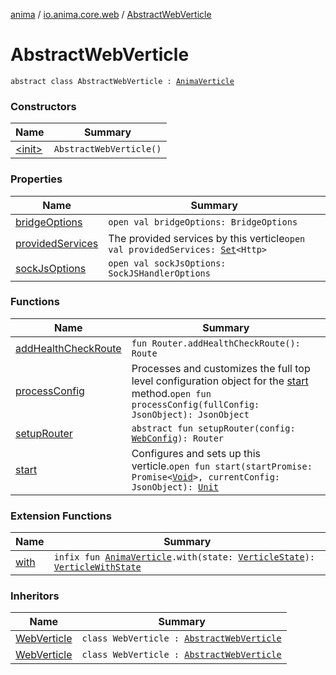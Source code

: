 [anima](../../index.md) / [io.anima.core.web](../index.md) / [AbstractWebVerticle](./index.md)

# AbstractWebVerticle

`abstract class AbstractWebVerticle : `[`AnimaVerticle`](../../io.anima/-anima-verticle/index.md)

### Constructors

| Name | Summary |
|---|---|
| [&lt;init&gt;](-init-.md) | `AbstractWebVerticle()` |

### Properties

| Name | Summary |
|---|---|
| [bridgeOptions](bridge-options.md) | `open val bridgeOptions: BridgeOptions` |
| [providedServices](provided-services.md) | The provided services by this verticle`open val providedServices: `[`Set`](https://kotlinlang.org/api/latest/jvm/stdlib/kotlin.collections/-set/index.html)`<Http>` |
| [sockJsOptions](sock-js-options.md) | `open val sockJsOptions: SockJSHandlerOptions` |

### Functions

| Name | Summary |
|---|---|
| [addHealthCheckRoute](add-health-check-route.md) | `fun Router.addHealthCheckRoute(): Route` |
| [processConfig](process-config.md) | Processes and customizes the full top level configuration object for the [start](../../io.anima/-anima-verticle/start.md) method.`open fun processConfig(fullConfig: JsonObject): JsonObject` |
| [setupRouter](setup-router.md) | `abstract fun setupRouter(config: `[`WebConfig`](../../io.anima.core.config/-web-config/index.md)`): Router` |
| [start](start.md) | Configures and sets up this verticle.`open fun start(startPromise: Promise<`[`Void`](https://docs.oracle.com/javase/6/docs/api/java/lang/Void.html)`>, currentConfig: JsonObject): `[`Unit`](https://kotlinlang.org/api/latest/jvm/stdlib/kotlin/-unit/index.html) |

### Extension Functions

| Name | Summary |
|---|---|
| [with](../../io.anima/with.md) | `infix fun `[`AnimaVerticle`](../../io.anima/-anima-verticle/index.md)`.with(state: `[`VerticleState`](../../io.anima/-verticle-state/index.md)`): `[`VerticleWithState`](../../io.anima/-verticle-with-state/index.md) |

### Inheritors

| Name | Summary |
|---|---|
| [WebVerticle](../../io.anima.core.hive/-web-verticle/index.md) | `class WebVerticle : `[`AbstractWebVerticle`](./index.md) |
| [WebVerticle](../../io.anima.core.mind/-web-verticle/index.md) | `class WebVerticle : `[`AbstractWebVerticle`](./index.md) |
